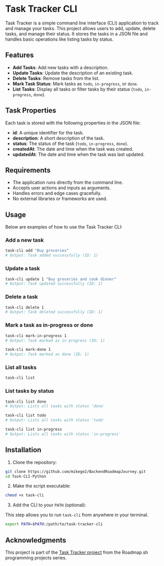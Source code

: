 # Task Tracker CLI

Task Tracker is a simple command line interface (CLI) application to track and manage your tasks. This project allows users to add, update, delete tasks, and manage their status. It stores the tasks in a JSON file and handles basic operations like listing tasks by status.

## Features

- **Add Tasks**: Add new tasks with a description.
- **Update Tasks**: Update the description of an existing task.
- **Delete Tasks**: Remove tasks from the list.
- **Mark Task Status**: Mark tasks as `todo`, `in-progress`, or `done`.
- **List Tasks**: Display all tasks or filter tasks by their status (`todo`, `in-progress`, `done`).

## Task Properties

Each task is stored with the following properties in the JSON file:

- **id**: A unique identifier for the task.
- **description**: A short description of the task.
- **status**: The status of the task (`todo`, `in-progress`, `done`).
- **createdAt**: The date and time when the task was created.
- **updatedAt**: The date and time when the task was last updated.

## Requirements

- The application runs directly from the command line.
- Accepts user actions and inputs as arguments.
- Handles errors and edge cases gracefully.
- No external libraries or frameworks are used.

## Usage

Below are examples of how to use the Task Tracker CLI:

### Add a new task

```bash
task-cli add "Buy groceries"
# Output: Task added successfully (ID: 1)
```

### Update a task

```bash
task-cli update 1 "Buy groceries and cook dinner"
# Output: Task updated successfully (ID: 1)
```

### Delete a task

```bash
task-cli delete 1
# Output: Task deleted successfully (ID: 1)
```

### Mark a task as in-progress or done

```bash
task-cli mark-in-progress 1
# Output: Task marked as in progress (ID: 1)

task-cli mark-done 1
# Output: Task marked as done (ID: 1)
```

### List all tasks

```bash
task-cli list
```

### List tasks by status

```bash
task-cli list done
# Output: Lists all tasks with status 'done'

task-cli list todo
# Output: Lists all tasks with status 'todo'

task-cli list in-progress
# Output: Lists all tasks with status 'in-progress'
```

## Installation

1. Clone the repository:

```bash
git clone https://github.com/mikege2/BackendRoadmapJourney.git
cd Task-CLI-Python
```

2. Make the script executable:

```bash
chmod +x task-cli
```

3. Add the CLI to your `PATH` (optional):

This step allows you to run `task-cli` from anywhere in your terminal.

```bash
export PATH=$PATH:/path/to/task-tracker-cli
```

## Acknowledgments

This project is part of the [Task Tracker project](https://roadmap.sh/projects/task-tracker) from the Roadmap.sh programming projects series.

